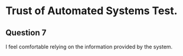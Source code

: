 # Trust of Automated Systems Test.

## Question 7

I feel comfortable relying on the information provided by the system.
